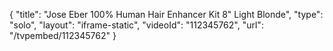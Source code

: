 {
    "title": "Jose Eber 100% Human Hair Enhancer Kit  8\" Light Blonde",
    "type": "solo",
    "layout": "iframe-static",
    "videoId": "112345762",
    "url": "\/tvpembed\/112345762"
}